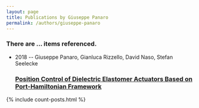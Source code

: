 ```yaml
---
layout: page
title: Publications by Giuseppe Panaro
permalink: /authors/giuseppe-panaro
---
```


<h3 id="number-posts">There are ... items referenced.</h3>
<ul class="post-list">
<li><span class='post-meta'>2018 -- Giuseppe Panaro, Gianluca Rizzello, David Naso, Stefan Seelecke</span><h3><a class='post-link' href="{{ site.baseurl }}/position-control-of-dielectric-elastomer-actuators-based-on-port-hamiltonian-framework">Position Control of Dielectric Elastomer Actuators Based on Port-Hamiltonian Framework</a></h3></li>

</ul>
{% include count-posts.html %}
